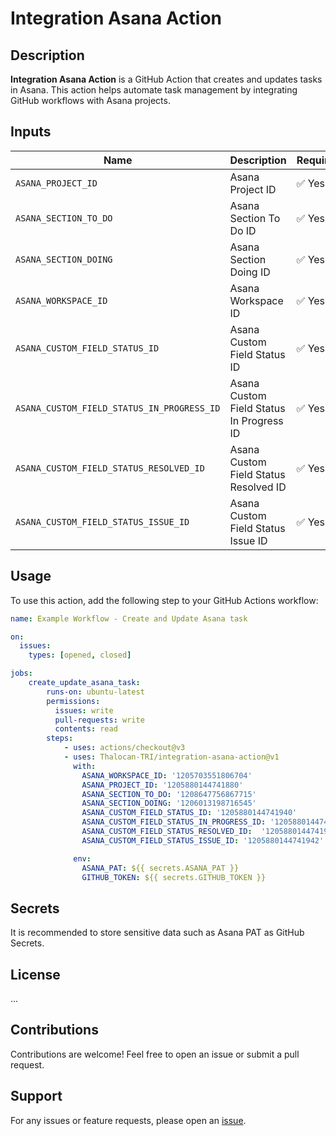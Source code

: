 # Integration Asana Action

## Description
**Integration Asana Action** is a GitHub Action that creates and updates tasks in Asana. This action helps automate task management by integrating GitHub workflows with Asana projects.

## Inputs

| Name | Description | Required |
|------|-------------|----------|
| `ASANA_PROJECT_ID` | Asana Project ID | ✅ Yes |
| `ASANA_SECTION_TO_DO` | Asana Section To Do ID | ✅ Yes |
| `ASANA_SECTION_DOING` | Asana Section Doing ID | ✅ Yes |
| `ASANA_WORKSPACE_ID` | Asana Workspace ID | ✅ Yes |
| `ASANA_CUSTOM_FIELD_STATUS_ID` | Asana Custom Field Status ID | ✅ Yes |
| `ASANA_CUSTOM_FIELD_STATUS_IN_PROGRESS_ID` | Asana Custom Field Status In Progress ID | ✅ Yes |
| `ASANA_CUSTOM_FIELD_STATUS_RESOLVED_ID` | Asana Custom Field Status Resolved ID | ✅ Yes |
| `ASANA_CUSTOM_FIELD_STATUS_ISSUE_ID` | Asana Custom Field Status Issue ID | ✅ Yes |

## Usage

To use this action, add the following step to your GitHub Actions workflow:

```yaml
name: Example Workflow - Create and Update Asana task

on:
  issues:
    types: [opened, closed]

jobs:
    create_update_asana_task:
        runs-on: ubuntu-latest
        permissions:
          issues: write
          pull-requests: write
          contents: read
        steps:
            - uses: actions/checkout@v3
            - uses: Thalocan-TRI/integration-asana-action@v1
              with:
                ASANA_WORKSPACE_ID: '1205703551806704'
                ASANA_PROJECT_ID: '1205880144741880'
                ASANA_SECTION_TO_DO: '1208647756867715'
                ASANA_SECTION_DOING: '1206013198716545'
                ASANA_CUSTOM_FIELD_STATUS_ID: '1205880144741940'
                ASANA_CUSTOM_FIELD_STATUS_IN_PROGRESS_ID: '1205880144741943'
                ASANA_CUSTOM_FIELD_STATUS_RESOLVED_ID:  '1205880144741941'
                ASANA_CUSTOM_FIELD_STATUS_ISSUE_ID: '1205880144741942'

              env:
                ASANA_PAT: ${{ secrets.ASANA_PAT }}
                GITHUB_TOKEN: ${{ secrets.GITHUB_TOKEN }}
```

## Secrets
It is recommended to store sensitive data such as Asana PAT as GitHub Secrets.

## License
...

## Contributions
Contributions are welcome! Feel free to open an issue or submit a pull request.

## Support
For any issues or feature requests, please open an [issue](https://github.com/Thalocan-TRI/integration-asana-action/issues).

